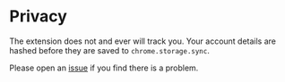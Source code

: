 # Privacy

The extension does not and ever will track you. Your account details are hashed before they are saved to `chrome.storage.sync`. 

Please open an [issue](https://github.com/dickwolff/Raisin-Chrome-Extension/issues) if you find there is a problem. 

